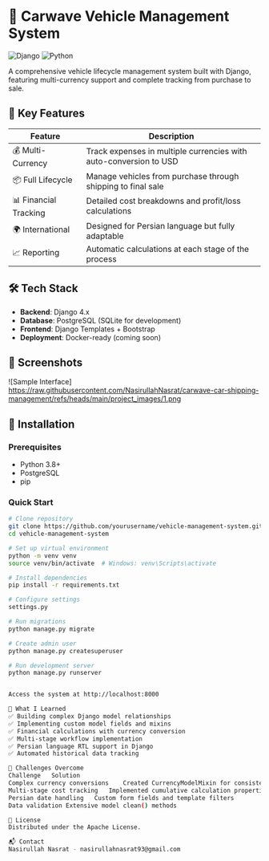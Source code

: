 # 🚗 Carwave Vehicle Management System  

![Django](https://img.shields.io/badge/Django-092E20?style=for-the-badge&logo=django&logoColor=white)
![Python](https://img.shields.io/badge/Python-3776AB?style=for-the-badge&logo=python&logoColor=white)

A comprehensive vehicle lifecycle management system built with Django, featuring multi-currency support and complete tracking from purchase to sale.

## 🌟 Key Features

| Feature | Description |
|---------|-------------|
| 💰 Multi-Currency | Track expenses in multiple currencies with auto-conversion to USD |
| 📦 Full Lifecycle | Manage vehicles from purchase through shipping to final sale |
| 📊 Financial Tracking | Detailed cost breakdowns and profit/loss calculations |
| 🌍 International | Designed for Persian language but fully adaptable |
| 📈 Reporting | Automatic calculations at each stage of the process |

## 🛠️ Tech Stack

- **Backend**: Django 4.x
- **Database**: PostgreSQL (SQLite for development)
- **Frontend**: Django Templates + Bootstrap
- **Deployment**: Docker-ready (coming soon)

## 📸 Screenshots

![Sample Interface]
https://raw.githubusercontent.com/NasirullahNasrat/carwave-car-shipping-management/refs/heads/main/project_images/1.png

## 🚀 Installation

### Prerequisites
- Python 3.8+
- PostgreSQL
- pip

### Quick Start
```bash
# Clone repository
git clone https://github.com/yourusername/vehicle-management-system.git
cd vehicle-management-system

# Set up virtual environment
python -m venv venv
source venv/bin/activate  # Windows: venv\Scripts\activate

# Install dependencies
pip install -r requirements.txt

# Configure settings
settings.py

# Run migrations
python manage.py migrate

# Create admin user
python manage.py createsuperuser

# Run development server
python manage.py runserver


Access the system at http://localhost:8000

🧠 What I Learned
✅ Building complex Django model relationships
✅ Implementing custom model fields and mixins
✅ Financial calculations with currency conversion
✅ Multi-stage workflow implementation
✅ Persian language RTL support in Django
✅ Automated historical data tracking

🧗 Challenges Overcome
Challenge	Solution
Complex currency conversions	Created CurrencyModelMixin for consistent handling
Multi-stage cost tracking	Implemented cumulative calculation properties
Persian date handling	Custom form fields and template filters
Data validation	Extensive model clean() methods

📜 License
Distributed under the Apache License. 

📬 Contact
Nasirullah Nasrat - nasirullahnasrat93@gmail.com
